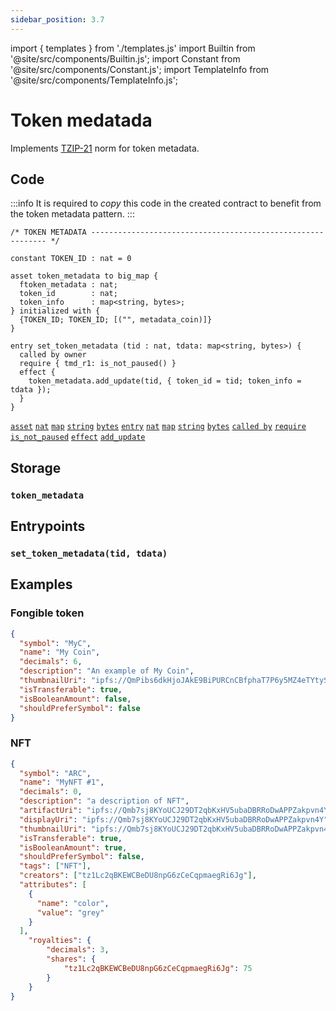 ```yaml
---
sidebar_position: 3.7
---
```


import { templates } from './templates.js'
import Builtin from '@site/src/components/Builtin.js';
import Constant from '@site/src/components/Constant.js';
import TemplateInfo from '@site/src/components/TemplateInfo.js';

# Token medatada

Implements [TZIP-21](https://tzip.tezosagora.org/proposal/tzip-21/) norm for token metadata.

<TemplateInfo data={templates.token_metadata.info} />

## Code

:::info
It is required to *copy* this code in the created contract to benefit from the token metadata pattern.
:::

```archetype
/* TOKEN METADATA ------------------------------------------------------------ */

constant TOKEN_ID : nat = 0

asset token_metadata to big_map {
  ftoken_metadata : nat;
  token_id        : nat;
  token_info      : map<string, bytes>;
} initialized with {
  {TOKEN_ID; TOKEN_ID; [("", metadata_coin)]}
}

entry set_token_metadata (tid : nat, tdata: map<string, bytes>) {
  called by owner
  require { tmd_r1: is_not_paused() }
  effect {
    token_metadata.add_update(tid, { token_id = tid; token_info = tdata });
  }
}
```
[`asset`](/docs/asset) [`nat`](/docs/reference/types#nat) [`map`](/docs/reference/types#map<K,%20V>) [`string`](/docs/reference/types#string) [`bytes`](/docs/reference/types#bytes) [`entry`](/docs/reference/declarations/entrypoint#entry) [`nat`](/docs/reference/types#nat) [`map`](/docs/reference/types#map<K,%20V>) [`string`](/docs/reference/types#string) [`bytes`](/docs/reference/types#map<K,%20V>) [`called by`](/docs/reference/declarations/entrypoint#called-by) [`require`](/docs/reference/declarations/entrypoint#require) [`is_not_paused`](/docs/templates/pausable#is_not_paused) [`effect`](/docs/reference/declarations/entrypoint#effect)  [`add_update`](/docs/reference/instructions/asset#aadd_updatek--u-)



## Storage

### `token_metadata`

<Constant data={templates.token_metadata.token_metadata} />

## Entrypoints

### `set_token_metadata(tid, tdata)`

<Builtin data={templates.token_metadata.set_token_metadata} />

## Examples

### Fongible token

```json
{
  "symbol": "MyC",
  "name": "My Coin",
  "decimals": 6,
  "description": "An example of My Coin",
  "thumbnailUri": "ipfs://QmPibs6dkHjoJAkE9BiPURCnCBfphaT7P6y5MZ4eTYtyS9",
  "isTransferable": true,
  "isBooleanAmount": false,
  "shouldPreferSymbol": false
}
```

### NFT

```json
{
  "symbol": "ARC",
  "name": "MyNFT #1",
  "decimals": 0,
  "description": "a description of NFT",
  "artifactUri": "ipfs://Qmb7sj8KYoUCJ29DT2qbKxHV5ubaDBRRoDwAPPZakpvn4Y",
  "displayUri": "ipfs://Qmb7sj8KYoUCJ29DT2qbKxHV5ubaDBRRoDwAPPZakpvn4Y",
  "thumbnailUri": "ipfs://Qmb7sj8KYoUCJ29DT2qbKxHV5ubaDBRRoDwAPPZakpvn4Y",
  "isTransferable": true,
  "isBooleanAmount": true,
  "shouldPreferSymbol": false,
  "tags": ["NFT"],
  "creators": ["tz1Lc2qBKEWCBeDU8npG6zCeCqpmaegRi6Jg"],
  "attributes": [
    {
      "name": "color",
      "value": "grey"
    }
  ],
	"royalties": {
		"decimals": 3,
		"shares": {
			"tz1Lc2qBKEWCBeDU8npG6zCeCqpmaegRi6Jg": 75
		}
	}
}
```

